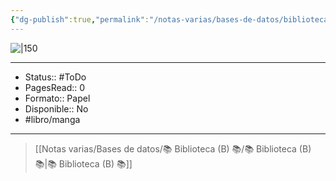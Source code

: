 ```yaml
---
{"dg-publish":true,"permalink":"/notas-varias/bases-de-datos/biblioteca-b/b-vagabond/"}
---
```



![|150](https://m.media-amazon.com/images/I/81AQnk9bGaL._AC_UF1000,1000_QL80_.jpg)

---

- Status:: #ToDo 
- PagesRead:: 0 
- Formato:: Papel
- Disponible::  No
- #libro/manga 

---

> [[Notas varias/Bases de datos/📚 Biblioteca (B) 📚/📚 Biblioteca (B) 📚\|📚 Biblioteca (B) 📚]]